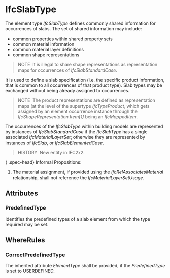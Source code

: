 # IfcSlabType

The element type _IfcSlabType_ defines commonly shared information for occurrences of slabs. The set of shared information may include:

* common properties within shared property sets
* common material information
* common material layer definitions
* common shape representations

> NOTE&nbsp; It is illegal to share shape representations as representation maps for occurrences of _IfcSlabStandardCase_.

It is used to define a slab specification (i.e. the specific product information, that is common to all occurrences of that product type). Slab types may be exchanged without being already assigned to occurrences.

> NOTE&nbsp; The product representations are defined as representation maps (at the level of the supertype _IfcTypeProduct_, which gets assigned by an element occurrence instance through the _IfcShapeRepresentation.Item[1]_ being an _IfcMappedItem_.

The occurrences of the _IfcSlabType_ within building models are represented by instances of _IfcSlabStandardCase_ if the _IfcSlabType_ has a single associated _IfcMaterialLayerSet_; otherwise they are represented by instances of _IfcSlab_, or _IfcSlabElementedCase_.

> HISTORY&nbsp; New entity in IFC2x2.

{ .spec-head}
Informal Propositions:

1. The material assignment, if provided using the _IfcRelAssociatesMaterial_ relationship, shall not reference the _IfcMaterialLayerSetUsage_.

## Attributes

### PredefinedType
Identifies the predefined types of a slab element from which the type required may be set.

## WhereRules

### CorrectPredefinedType
The inherited attribute _ElementType_ shall be provided, if the _PredefinedType_ is set to USERDEFINED.

